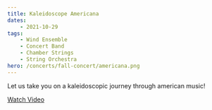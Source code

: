 ```yaml
---
title: Kaleidoscope Americana
dates:
    - 2021-10-29
tags:
    - Wind Ensemble
    - Concert Band
    - Chamber Strings
    - String Orchestra
hero: /concerts/fall-concert/americana.png
---
```


Let us take you on a kaleidoscopic journey through american music! 

[Watch Video](https://youtu.be/kIobavfE3lI)
